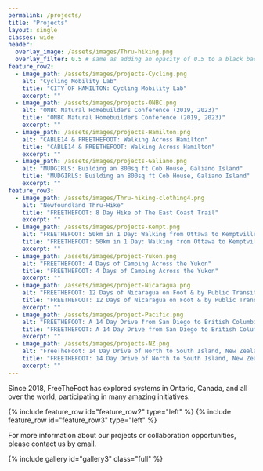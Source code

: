 ```yaml
---
permalink: /projects/
title: "Projects"
layout: single
classes: wide
header:
  overlay_image: /assets/images/Thru-hiking.png
  overlay_filter: 0.5 # same as adding an opacity of 0.5 to a black background
feature_row2:
  - image_path: /assets/images/projects-Cycling.png
    alt: "Cycling Mobility Lab"
    title: "CITY OF HAMILTON: Cycling Mobility Lab"
    excerpt: ""
  - image_path: /assets/images/projects-ONBC.png
    alt: "ONBC Natural Homebuilders Conference (2019, 2023)"
    title: "ONBC Natural Homebuilders Conference (2019, 2023)"
    excerpt: ""
  - image_path: /assets/images/projects-Hamilton.png
    alt: "CABLE14 & FREETHEFOOT: Walking Across Hamilton"
    title: "CABLE14 & FREETHEFOOT: Walking Across Hamilton"
    excerpt: ""
  - image_path: /assets/images/projects-Galiano.png
    alt: "MUDGIRLS: Building an 800sq ft Cob House, Galiano Island"
    title: "MUDGIRLS: Building an 800sq ft Cob House, Galiano Island"
    excerpt: ""
feature_row3:
  - image_path: /assets/images/Thru-hiking-clothing4.png
    alt: "Newfoundland Thru-Hike"
    title: "FREETHEFOOT: 8 Day Hike of The East Coast Trail"
    excerpt: ""
  - image_path: /assets/images/projects-Kempt.png
    alt: "FREETHEFOOT: 50km in 1 Day: Walking from Ottawa to Kemptville"
    title: "FREETHEFOOT: 50km in 1 Day: Walking from Ottawa to Kemptville"
    excerpt: ""
  - image_path: /assets/images/project-Yukon.png
    alt: "FREETHEFOOT: 4 Days of Camping Across the Yukon"
    title: "FREETHEFOOT: 4 Days of Camping Across the Yukon"
    excerpt: ""    
  - image_path: /assets/images/project-Nicaragua.png
    alt: "FREETHEFOOT: 12 Days of Nicaragua on Foot & by Public Transit"
    title: "FREETHEFOOT: 12 Days of Nicaragua on Foot & by Public Transit"
    excerpt: ""
  - image_path: /assets/images/project-Pacific.png
    alt: "FREETHEFOOT: A 14 Day Drive from San Diego to British Columbia"
    title: "FREETHEFOOT: A 14 Day Drive from San Diego to British Columbia"
    excerpt: ""
  - image_path: /assets/images/projects-NZ.png
    alt: "FreeTheFoot: 14 Day Drive of North to South Island, New Zealand"
    title: "FREETHEFOOT: 14 Day Drive of North to South Island, New Zealand"
    excerpt: ""
---
```


Since 2018, FreeTheFoot has explored systems in Ontario, Canada, and all over the world, participating in many amazing initiatives. 

{% include feature_row id="feature_row2" type="left" %}
{% include feature_row id="feature_row3" type="left" %}

For more information about our projects or collaboration opportunities, please contact us by <a href="mailto:freethefoot.hamilton@gmail.com">email</a>. 


{% include gallery id="gallery3" class="full" %}

